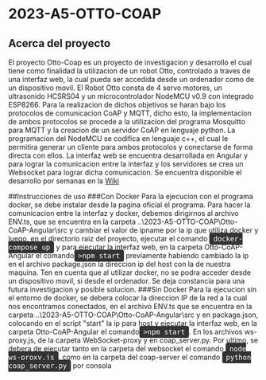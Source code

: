 # 2023-A5-OTTO-COAP

## Acerca del proyecto
El proyecto Otto-Coap es un proyecto de investigacion y desarrollo el cual tiene como finalidad la utilizacion de un robot Otto, controlado a traves de una interfaz web, la cual pueda ser accedida desde un ordenador como de un dispositivo movil. El Robot Otto consta de 4 servo motores, un ultrasonido HCSRS04 y un microcontrolador NodeMCU v0.9 con integrado ESP8266. Para la realizacion de dichos objetivos se haran bajo los protocolos de comunicacion CoAP y MQTT, dicho esto, la implementacion de ambos protocolos se procede a la utilizacion del programa Mosquitto para MQTT y la creacion de un servidor CoAP en lenguaje python. La programacion del NodeMCU se codifica en lenguaje c++, el cual le permitira generar un cliente para ambos protocolos y conectarse de forma directa con ellos. La interfaz web se encuentra desarrollada en Angular y para lograr la comunicacion entre la interfaz y los servidores se crea un Websocket para lograr dicha comunicacion. Se encuentra disponible el desarrollo por semanas en la [Wiki](https://github.com/tpII/2023-A5-OTTO-COAP/wiki/Bitácora‐2023‐A5‐OTTO‐COAP)

##Instrucciones de uso
###Con Docker
Para la ejecucion con el programa docker, se debe instalar desde la pagina oficial el programa. Para hacer la comunicacion entre la interfaz y docker, debemos dirigirnos al archivo ENV.ts, que se encuentra en la carpeta ..\2023-A5-OTTO-COAP\Otto-CoAP-Angular\src y cambiar el valor de ipname por la ip que utiliza docker y luego, en el directorio raiz del proyecto, ejecutar el comando <kbd style="background-color: #333; color: #fff; padding: 4px 8px; border-radius: 4px;">docker-compose up</kbd> y para ejecutar la interfaz web, en la carpeta Otto-CoAP-Angular el comando<kbd style="background-color: #333; color: #fff; padding: 4px 8px; border-radius: 4px;">>npm start</kbd> previamente habiendo cambiado la ip en el archivo package.json la direccion ip del host con la de nuestra maquina. Ten en cuenta que al utilizar docker, no se podra acceder desde un dispositivo movil, si desde el ordenador. Se deja constancia para una futura investigacion y posible solucion.
###Sin Docker
Para la ejecucion sin el entorno de docker, se debera colocar la direccion IP de la red a la cual nos encontramos conectados, en el archivo ENV.ts que se encuentra en la carpeta ..\2023-A5-OTTO-COAP\Otto-CoAP-Angular\src y en package.json, colocando en el script "start" la ip para host y ejecutar la interfaz web, en la carpeta Otto-CoAP-Angular el comando<kbd style="background-color: #333; color: #fff; padding: 4px 8px; border-radius: 4px;">>npm start</kbd>. En los archivos ws-proxy.js, de la carpeta WebSocket-proxy y en coap_server.py. Por ultimo, se debera de ejecutar tanto en la carpeta del websocket el comando <kbd style="background-color: #333; color: #fff; padding: 4px 8px; border-radius: 4px;">node ws-proxy.js</kbd>, como en la carpeta del coap-server el comando <kbd style="background-color: #333; color: #fff; padding: 4px 8px; border-radius: 4px;">python coap_server.py</kbd> por consola
